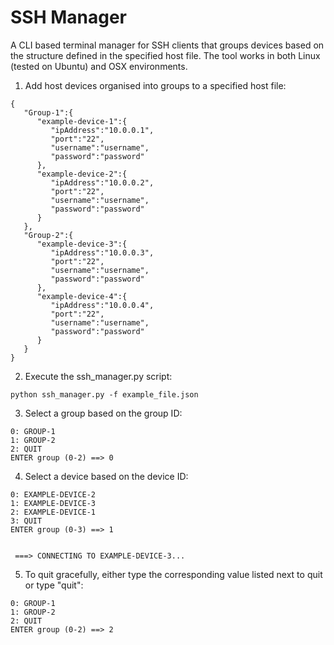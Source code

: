 # SSH Manager

A CLI based terminal manager for SSH clients that groups devices based on the structure defined in the specified host file.  The tool works in both Linux (tested on Ubuntu) and OSX environments.

1. Add host devices organised into groups to a specified host file:

```
{
   "Group-1":{
      "example-device-1":{
         "ipAddress":"10.0.0.1",
         "port":"22",
         "username":"username",
         "password":"password"
      },
      "example-device-2":{
         "ipAddress":"10.0.0.2",
         "port":"22",
         "username":"username",
         "password":"password"
      }
   },
   "Group-2":{
      "example-device-3":{
         "ipAddress":"10.0.0.3",
         "port":"22",
         "username":"username",
         "password":"password"
      },
      "example-device-4":{
         "ipAddress":"10.0.0.4",
         "port":"22",
         "username":"username",
         "password":"password"
      }
   }
}
```

2. Execute the ssh_manager.py script:

`python ssh_manager.py -f example_file.json`

3. Select a group based on the group ID:

```
0: GROUP-1
1: GROUP-2
2: QUIT
ENTER group (0-2) ==> 0
```

4. Select a device based on the device ID:

```
0: EXAMPLE-DEVICE-2
1: EXAMPLE-DEVICE-3
2: EXAMPLE-DEVICE-1
3: QUIT
ENTER group (0-3) ==> 1


 ===> CONNECTING TO EXAMPLE-DEVICE-3...
```

5. To quit gracefully, either type the corresponding value listed next to quit or type "quit":

```
0: GROUP-1
1: GROUP-2
2: QUIT
ENTER group (0-2) ==> 2
```
